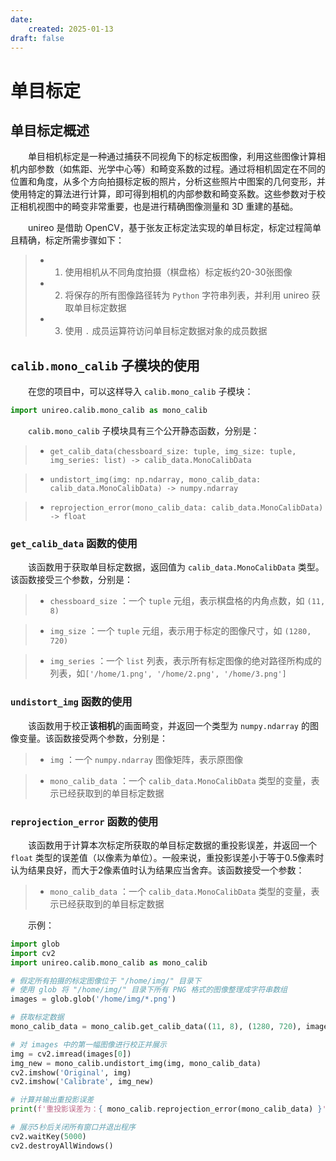 ```yaml
---
date:
    created: 2025-01-13
draft: false
---
```



# 单目标定

## 单目标定概述
&emsp;&emsp;单目相机标定是一种通过捕获不同视角下的标定板图像，利用这些图像计算相机内部参数（如焦距、光学中心等）和畸变系数的过程。通过将相机固定在不同的位置和角度，从多个方向拍摄标定板的照片，分析这些照片中图案的几何变形，并使用特定的算法进行计算，即可得到相机的内部参数和畸变系数。这些参数对于校正相机视图中的畸变非常重要，也是进行精确图像测量和 3D 重建的基础。

&emsp;&emsp;unireo 是借助 OpenCV，基于张友正标定法实现的单目标定，标定过程简单且精确，标定所需步骤如下：
> * 1. 使用相机从不同角度拍摄（棋盘格）标定板约20-30张图像
> * 2. 将保存的所有图像路径转为 `Python` 字符串列表，并利用 unireo 获取单目标定数据
> * 3. 使用 `.` 成员运算符访问单目标定数据对象的成员数据

## ` calib.mono_calib ` 子模块的使用
&emsp;&emsp;在您的项目中，可以这样导入 `calib.mono_calib` 子模块：

``` Python
import unireo.calib.mono_calib as mono_calib
```

&emsp;&emsp;`calib.mono_calib` 子模块具有三个公开静态函数，分别是：
> * ` get_calib_data(chessboard_size: tuple, img_size: tuple, img_series: list) -> calib_data.MonoCalibData `

> * ` undistort_img(img: np.ndarray, mono_calib_data: calib_data.MonoCalibData) -> numpy.ndarray `

> * ` reprojection_error(mono_calib_data: calib_data.MonoCalibData) -> float `

### ` get_calib_data ` 函数的使用
&emsp;&emsp;该函数用于获取单目标定数据，返回值为 ` calib_data.MonoCalibData ` 类型。该函数接受三个参数，分别是：
> * `chessboard_size` ：一个 `tuple` 元组，表示棋盘格的内角点数，如 `(11, 8)`

> * `img_size` ：一个 `tuple` 元组，表示用于标定的图像尺寸，如 `(1280, 720)`

> * `img_series` ：一个 `list` 列表，表示所有标定图像的绝对路径所构成的列表，如` ['/home/1.png', '/home/2.png', '/home/3.png'] `

### ` undistort_img ` 函数的使用
&emsp;&emsp;该函数用于校正**该相机**的画面畸变，并返回一个类型为 ` numpy.ndarray ` 的图像变量。该函数接受两个参数，分别是：
> * `img` ：一个 ` numpy.ndarray ` 图像矩阵，表示原图像

> * ` mono_calib_data ` ：一个 ` calib_data.MonoCalibData ` 类型的变量，表示已经获取到的单目标定数据

### ` reprojection_error ` 函数的使用
&emsp;&emsp;该函数用于计算本次标定所获取的单目标定数据的重投影误差，并返回一个 `float` 类型的误差值（以像素为单位）。一般来说，重投影误差小于等于0.5像素时认为结果良好，而大于2像素值时认为结果应当舍弃。该函数接受一个参数：
> * `mono_calib_data` ：一个 ` calib_data.MonoCalibData ` 类型的变量，表示已经获取到的单目标定数据

&emsp;&emsp;示例：

``` Python
import glob
import cv2
import unireo.calib.mono_calib as mono_calib

# 假定所有拍摄的标定图像位于 "/home/img/" 目录下
# 使用 glob 将 "/home/img/" 目录下所有 PNG 格式的图像整理成字符串数组
images = glob.glob('/home/img/*.png')

# 获取标定数据
mono_calib_data = mono_calib.get_calib_data((11, 8), (1280, 720), images)

# 对 images 中的第一幅图像进行校正并展示
img = cv2.imread(images[0])
img_new = mono_calib.undistort_img(img, mono_calib_data)
cv2.imshow('Original', img)
cv2.imshow('Calibrate', img_new)

# 计算并输出重投影误差
print(f'重投影误差为：{ mono_calib.reprojection_error(mono_calib_data) }')

# 展示5秒后关闭所有窗口并退出程序
cv2.waitKey(5000)
cv2.destroyAllWindows()
```
